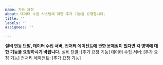 ```yaml
---
name: 기능 요청
about: 데이터 수집 시스템에 대한 추가 기능을 요청합니다.
title: ''
labels: ''
assignees: ''

---
```


**설비 연동 단말, 데이터 수집 서버, 전처리 에이전트에 관한 문제점이 있다면 각 영역에 대한 기능을 요청하시기 바랍니다.**
실비 단말: [추가 요청 기능]
데이터 수집 서버: [추가 요청 기능]
전처리 에이전트: [추가 요청 기능]
